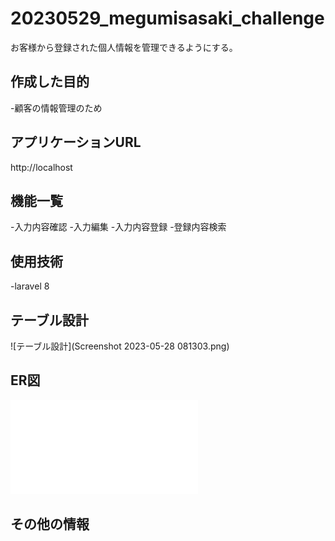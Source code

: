 # 20230529_megumisasaki_challenge
お客様から登録された個人情報を管理できるようにする。

## 作成した目的
-顧客の情報管理のため
## アプリケーションURL
http://localhost
## 機能一覧
-入力内容確認
-入力編集
-入力内容登録
-登録内容検索

## 使用技術
-laravel 8

## テーブル設計
![テーブル設計](Screenshot 2023-05-28 081303.png)
## ER図
![ER図](Challenge_From_Coachtech.drawio.pdf)
## その他の情報
